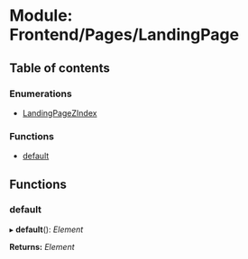 # Module: Frontend/Pages/LandingPage

## Table of contents

### Enumerations

- [LandingPageZIndex](../enums/frontend_pages_landingpage.landingpagezindex.md)

### Functions

- [default](frontend_pages_landingpage.md#default)

## Functions

### default

▸ **default**(): _Element_

**Returns:** _Element_
